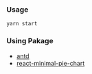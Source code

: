### Usage
`yarn start`

### Using Pakage
- [antd](https://ant.design/)
- [react-minimal-pie-chart](https://www.npmjs.com/package/react-minimal-pie-chart)
